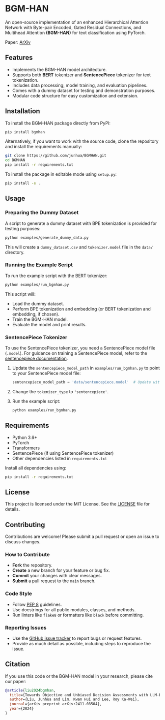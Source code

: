 # BGM-HAN

An open-source implementation of an enhanced Hierarchical Attention Network with Byte-pair Encoded, Gated Residual Connections, and Multihead Attention **(BGM-HAN)** for text classification using PyTorch.

Paper: [ArXiv](https://arxiv.org/pdf/2411.08504)

## Features

- Implements the BGM-HAN model architecture.
- Supports both **BERT** tokenizer and **SentencePiece** tokenizer for text tokenization.
- Includes data processing, model training, and evaluation pipelines.
- Comes with a dummy dataset for testing and demonstration purposes.
- Modular code structure for easy customization and extension.

## Installation

To install the BGM-HAN package directly from PyPI:

```bash
pip install bgmhan
```

Alternatively, if you want to work with the source code, clone the repository and install the requirements manually:

```bash
git clone https://github.com/junhua/BGMHAN.git
cd BGMHAN
pip install -r requirements.txt
```

To install the package in editable mode using `setup.py`:

```bash
pip install -e .
```

## Usage

### Preparing the Dummy Dataset

A script to generate a dummy dataset with BPE tokenization is provided for testing purposes:

```bash
python examples/generate_dummy_data.py
```

This will create a `dummy_dataset.csv` and `tokenizer.model` file in the `data/` directory.

### Running the Example Script

To run the example script with the BERT tokenizer:

```bash
python examples/run_bgmhan.py
```

This script will:

- Load the dummy dataset.
- Perform BPE tokenization and embedding (or BERT tokenization and embedding, if chosen).
- Train the BGM-HAN model.
- Evaluate the model and print results.

### SentencePiece Tokenizer

To use the SentencePiece tokenizer, you need a SentencePiece model file (`.model`). For guidance on training a SentencePiece model, refer to the [sentencepiece documentation](https://github.com/google/sentencepiece).

1. Update the `sentencepiece_model_path` in `examples/run_bgmhan.py` to point to your SentencePiece model file:

   ```python
   sentencepiece_model_path = 'data/sentencepiece.model'  # Update with your actual model path
   ```

2. Change the `tokenizer_type` to `'sentencepiece'`. 

3. Run the example script:

   ```bash
   python examples/run_bgmhan.py
   ```

## Requirements

- Python 3.6+
- PyTorch
- Transformers
- SentencePiece (if using SentencePiece tokenizer)
- Other dependencies listed in `requirements.txt`

Install all dependencies using:

```bash
pip install -r requirements.txt
```

## License

This project is licensed under the MIT License. See the [LICENSE](LICENSE) file for details.

## Contributing

Contributions are welcome! Please submit a pull request or open an issue to discuss changes.

### How to Contribute

- **Fork** the repository.
- **Create** a new branch for your feature or bug fix.
- **Commit** your changes with clear messages.
- **Submit** a pull request to the `main` branch.

### Code Style

- Follow [PEP 8](https://www.python.org/dev/peps/pep-0008/) guidelines.
- Use docstrings for all public modules, classes, and methods.
- Run linters like `flake8` or formatters like `black` before committing.

### Reporting Issues

- Use the [GitHub issue tracker](https://github.com/yourusername/BGMHAN/issues) to report bugs or request features.
- Provide as much detail as possible, including steps to reproduce the issue.

## Citation

If you use this code or the BGM-HAN model in your research, please cite our paper:

```bibtex
@article{liu2024bgmhan,
  title={Towards Objective and Unbiased Decision Assessments with LLM-Enhanced Hierarchical Attention Networks},
  author={Liu, Junhua and Lim, Kwan Hui and Lee, Roy Ka-Wei},
  journal={arXiv preprint arXiv:2411.08504},
  year={2024}
}
```